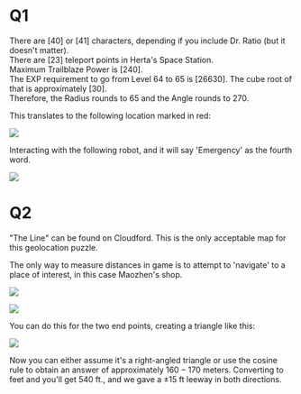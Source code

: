 <script>
    import seclusionzone from "$lib/assets/seclusionzone.jpg";
    import robotq1 from "$lib/assets/robotq1.jpg";
    import maozhenclose from "$lib/assets/maozhenclose.jpg";
    import maozhenfar from "$lib/assets/maozhenfar.jpg";
    import cloudfordq2 from "$lib/assets/cloudfordq2.jpg";
</script>

# Q1

There are $[40]$ or $[41]$ characters, depending if you include Dr. Ratio (but it doesn't matter).<br>
There are $[23]$ teleport points in Herta's Space Station.<br>
Maximum Trailblaze Power is $[240]$.<br>
The EXP requirement to go from Level 64 to 65 is $[26630]$. The cube root of that is approximately $[30]$.<br>
Therefore, the Radius rounds to $65$ and the Angle rounds to $270$.

This translates to the following location marked in red:

![]({seclusionzone})

Interacting with the following robot, and it will say 'Emergency' as the fourth word.

![]({robotq1})

# Q2

"The Line" can be found on Cloudford. This is the only acceptable map for this geolocation puzzle.

The only way to measure distances in game is to attempt to 'navigate' to a place of interest, in this case Maozhen's shop.

![]({maozhenclose})

![]({maozhenfar})

You can do this for the two end points, creating a triangle like this:

![]({cloudfordq2})

Now you can either assume it's a right-angled triangle or use the cosine rule to obtain an answer of approximately $160-170$ meters. Converting to feet and you'll get $540$ ft., and we gave a $\pm15$ ft leeway in both directions.
